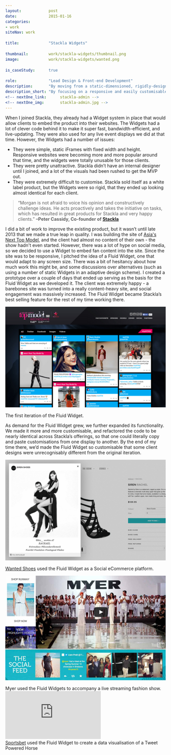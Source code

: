 ```yaml
---
layout:            post
date:              2015-01-16
categories:    
- work
siteNav: work

title:             "Stackla Widgets"

thumbnail:         work/stackla-widgets/thumbnail.png
image:             work/stackla-widgets/wanted.png

is_caseStudy:      true

role:              "Lead Design & Front-end Development"
description:       "By moving from a static-dimensioned, rigidly-designed iFrame solution to a responsive, easily customisable Javascript-embedded solution, the Stackla Widgets became the best selling feature of the product."
description_short: "By focusing on a responsive and easily customisable design, the Stackla Widgets became the best selling feature of the product."
<!-- nextOne_link:      stackla-admin -->
<!-- nextOne_img:       stackla-admin.jpg -->
---
```


When I joined Stackla, they already had a Widget system in place that would allow clients to embed the product into their websites. The Widgets had a lot of clever code behind it to make it super fast, bandwidth-efficient, and live-updating. They were also used for any live event displays we did at that time. However, the Widgets had a number of issues:

- They were simple, static iFrames with fixed width and height. Responsive websites were becoming more and more popular around that time, and the widgets were totally unusable for those clients.
- They were pretty unattractive. Stackla didn’t have an internal designer until I joined, and a lot of the visuals had been rushed to get the MVP out.
- They were extremely difficult to customise. Stackla sold itself as a white label product, but the Widgets were so rigid, that they ended up looking almost identical for each client.

<blockquote>“Morgan is not afraid to voice his opinion and constructively challenge ideas. He acts proactively and takes the initiative on tasks, which has resulted in great products for Stackla and very happy clients.” <strong class="u-pullRight">–Peter Cassidy, Co-founder of <a href="https://stackla.com/">Stackla</a></strong></blockquote>

I did a bit of work to improve the existing product, but it wasn’t until late 2013 that we made a true leap in quality. I was building the site of <a href="http://asntm2.starworldasia.tv/">Asia's Next Top Model</a>, and the client had almost no content of their own - the show hadn't even started. However, there was a lot of hype on social media, so we decided to use a Widget to embed fan content into the site. Since the site was to be responsive, I pitched the idea of a Fluid Widget, one that would adapt to any screen size. There was a bit of hesitancy about how much work this might be, and some discussions over alternatives (such as using a number of static Widgets in an adaptive design scheme). I created a prototype over a couple of days that ended up serving as the basis for the Fluid Widget as we developed it. The client was extremely happy - a barebones site was turned into a really content-heavy site, and social engagement was massively increased. The Fluid Widget became Stackla’s best selling feature for the rest of my time working there.

![Asia's Next Top Model Fluid Widgets][asntm]
<figcaption>The first iteration of the Fluid Widget.</figcaption>

As demand for the Fluid Widget grew, we further expanded its functionality. We made it more and more customisable, and refactored the code to be nearly identical across Stackla’s offerings, so that one could literally copy and paste customisations from one display to another. By the end of my time there, we’d made the Fluid Widget so customisable that some client designs were unrecognisably different from the original iteration.

![Wanted Shoes Fluid Widget][wanted]
<figcaption><a href="https://stackla.com/case-studies/wanted-shoes/">Wanted Shoes</a> used the Fluid Widget as a Social eCommerce platform.</figcaption>

![Myer Fluid Widgets][myer]
<figcaption>Myer used the Fluid Widgets to accompany a live streaming fashion show.</figcaption>

<div class="iframe-wrapper">
	<div class="u-responsiveMedia">
		<iframe src="https://fast.wistia.net/embed/iframe/tcxgctbuu4?videoFoam=true" frameborder="0" allowfullscreen></iframe>
	</div>
	<figcaption><a href="https://stackla.com/case-studies/sportsbet-tweet-powered-horse/">Sportsbet</a> used the Fluid Widget to create a data visualisation of a Tweet Powered Horse</figcaption>
</div>

[asntm]: /assets/images/work/stackla-widgets/asntm.jpg
[wanted]: /assets/images/work/stackla-widgets/wanted.png
[myer]: /assets/images/work/stackla-widgets/myer.jpg